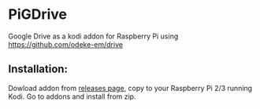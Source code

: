 # PiGDrive
Google Drive as a kodi addon for Raspberry Pi using https://github.com/odeke-em/drive

## Installation:
Dowload addon from [releases page](https://github.com/bite-your-idols/script.pigdrive/releases), copy to your Raspberry Pi 2/3 running Kodi. Go to addons and install from zip.

